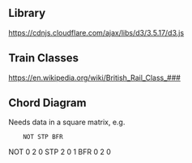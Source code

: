 
## Library

https://cdnjs.cloudflare.com/ajax/libs/d3/3.5.17/d3.js

## Train Classes

https://en.wikipedia.org/wiki/British_Rail_Class_###

## Chord Diagram

Needs data in a square matrix, e.g.

		NOT STP BFR
NOT 0		2		0
STP 2		0		1
BFR 0		2		0